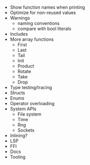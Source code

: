 - Show function names when printing
- Optimize for non-reused values
- Warnings
  - naming conventions
  - compare with bool literals
- Includes
- More array functions
  - First
  - Last
  - Tail
  - Init
  - Product
  - Rotate
  - Take
  - Drop
- Type testing/tracing
- Structs
- Enums
- Operator overloading
- System APIs
  - File system
  - Time
  - Rng
  - Sockets
- Inlining?
- LSP
- FFI
- Docs
- Tooling